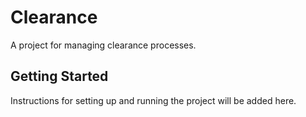 # Clearance

A project for managing clearance processes.

## Getting Started

Instructions for setting up and running the project will be added here.